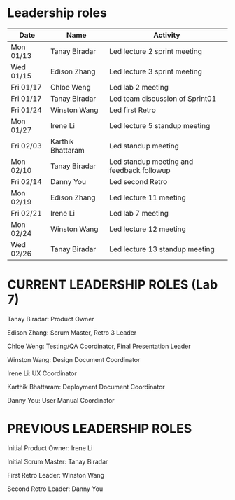 # Leadership roles

| Date      | Name              | Activity                                               |
|-----------|-------------------|--------------------------------------------------------|
| Mon 01/13 | Tanay Biradar     | Led lecture 2 sprint meeting                           | 
| Wed 01/15 | Edison Zhang      | Led lecture 3 sprint meeting                           | 
| Fri 01/17 | Chloe Weng        | Led lab 2 meeting                                      | 
| Fri 01/17 | Tanay Biradar     | Led team discussion of Sprint01                        | 
| Fri 01/24 | Winston Wang      | Led first Retro                                        | 
| Mon 01/27 | Irene Li          | Led lecture 5 standup meeting                          | 
| Fri 02/03 | Karthik Bhattaram | Led standup meeting                                    | 
| Mon 02/10 | Tanay Biradar     | Led standup meeting and feedback followup              |
| Fri 02/14 | Danny You         | Led second Retro                                       |
| Mon 02/19 | Edison Zhang      | Led lecture 11 meeting                                 |
| Fri 02/21 | Irene Li          | Led lab 7 meeting                                      |
| Mon 02/24 | Winston Wang      | Led lecture 12 meeting                                 |
| Wed 02/26 | Tanay Biradar     | Led lecture 13 standup meeting                         |

# CURRENT LEADERSHIP ROLES (Lab 7)
Tanay Biradar: Product Owner <br />

Edison Zhang: Scrum Master, Retro 3 Leader <br />

Chloe Weng: Testing/QA Coordinator, Final Presentation Leader <br />

Winston Wang: Design Document Coordinator <br />

Irene Li: UX Coordinator <br />

Karthik Bhattaram: Deployment Document Coordinator <br />

Danny You: User Manual Coordinator <br />

# PREVIOUS LEADERSHIP ROLES
Initial Product Owner: Irene Li <br />

Initial Scrum Master: Tanay Biradar <br />

First Retro Leader: Winston Wang <br />

Second Retro Leader: Danny You <br />


